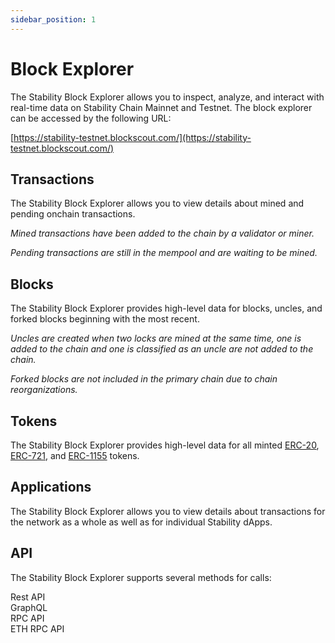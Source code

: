 ```yaml
---
sidebar_position: 1
---
```


# Block Explorer

The Stability Block Explorer allows you to inspect, analyze, and interact with real-time data on Stability Chain Mainnet and Testnet. The block explorer can be accessed by the following URL:  
  
[https://stability-testnet.blockscout.com/](https://stability-testnet.blockscout.com/)

## Transactions

The Stability Block Explorer allows you to view details about mined and pending onchain transactions.  
  
_Mined transactions have been added to the chain by a validator or miner._  
  
_Pending transactions are still in the mempool and are waiting to be mined._  

## Blocks

The Stability Block Explorer provides high-level data for blocks, uncles, and forked blocks beginning with the most recent.  
  
_Uncles are created when two locks are mined at the same time, one is added to the chain and one is classified as an uncle are not added to the chain._  
  
_Forked blocks are not included in the primary chain due to chain reorganizations._  

## Tokens
  
The Stability Block Explorer provides high-level data for all minted [ERC-20](https://eips.ethereum.org/EIPS/eip-20), [ERC-721](https://eips.ethereum.org/EIPS/eip-721), and [ERC-1155](https://eips.ethereum.org/EIPS/eip-1155) tokens.

## Applications

The Stability Block Explorer allows you to view details about transactions for the network as a whole as well as for individual Stability dApps.

## API
  
The Stability Block Explorer supports several methods for calls:
  
Rest API  
GraphQL  
RPC API  
ETH RPC API  
